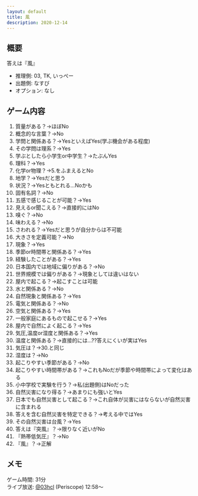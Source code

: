 ```yaml
---
layout: default
title: 風
description: 2020-12-14
---
```


## 概要

答えは『風』

- 推理側: 03, TK, いっぺー
- 出題側: なすび
- オプション: なし

## ゲーム内容

1. 質量がある？→ほぼNo
2. 概念的な言葉？→No
3. 学問と関係ある？→YesといえばYes(学ぶ機会がある程度)
4. その学問は理系？→Yes
5. 学ぶとしたら小学生or中学生？→たぶんYes
6. 理科？→Yes
7. 化学or物理？→5.をふまえるとNo
8. 地学？→Yesだと思う
9. 状況？→Yesともとれる…Noかも
10. 固有名詞？→No
11. 五感で感じることが可能？→Yes
12. 見えるor聞こえる？→直接的にはNo
13. 嗅ぐ？→No
14. 味わえる？→No
15. さわれる？→Yesだと思うが自分からは不可能
16. 大きさを定義可能？→No
17. 現象？→Yes
18. 季節or時間帯と関係ある？→Yes
19. 経験したことがある？→Yes
20. 日本国内では地域に偏りがある？→No
21. 世界規模では偏りがある？→現象としては違いはない
22. 屋内で起こる？→起こすことは可能
23. 水と関係ある？→No
24. 自然現象と関係ある？→Yes
25. 電気と関係ある？→No
26. 空気と関係ある？→Yes
27. 一般家庭にあるもので起こせる？→Yes
28. 屋内で自然によく起こる？→Yes
29. 気圧,温度or湿度と関係ある？→Yes
30. 温度と関係ある？→直接的には…??答えにくいが実はYes
31. 気圧は？→30.と同じ
32. 湿度は？→No
33. 起こりやすい季節がある？→No
34. 起こりやすい時間帯がある？→これもNoだが季節や時間帯によって変化はある
35. 小中学校で実験を行う？→私(出題側)はNoだった
36. 自然災害になり得る？→あまりにも強いとYes
37. 日本でも自然災害として起こる？→これ自体が災害にはならないが自然災害に含まれる
38. 答えを含む自然災害を特定できる？→考える中ではYes
39. その自然災害は台風？→Yes
40. 答えは『突風』？→限りなく近いがNo
41. 『熱帯低気圧』？→No
42. 『風』？→正解

## メモ

ゲーム時間: 31分  
ライブ放送: [@03hcl](https://www.periscope.tv/03hcl/1nAKELjMmVkxL?t=12m58s) (Periscope) 12:58～
